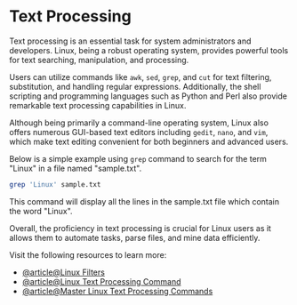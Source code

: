 # Text Processing 

Text processing is an essential task for system administrators and developers. Linux, being a robust operating system, provides powerful tools for text searching, manipulation, and processing. 

Users can utilize commands like `awk`, `sed`, `grep`, and `cut` for text filtering, substitution, and handling regular expressions. Additionally, the shell scripting and programming languages such as Python and Perl also provide remarkable text processing capabilities in Linux. 

Although being primarily a command-line operating system, Linux also offers numerous GUI-based text editors including `gedit`, `nano`, and `vim`, which make text editing convenient for both beginners and advanced users. 

Below is a simple example using `grep` command to search for the term "Linux" in a file named "sample.txt".

```bash
grep 'Linux' sample.txt
```

This command will display all the lines in the sample.txt file which contain the word "Linux". 

Overall, the proficiency in text processing is crucial for Linux users as it allows them to automate tasks, parse files, and mine data efficiently.

Visit the following resources to learn more:

- [@article@Linux Filters](https://ryanstutorials.net/linuxtutorial/filters.php)
- [@article@Linux Text Processing Command](https://earthly.dev/blog/linux-text-processing-commands/)
- [@article@Master Linux Text Processing Commands](https://everythingdevops.dev/linux-text-processing-commands/)
